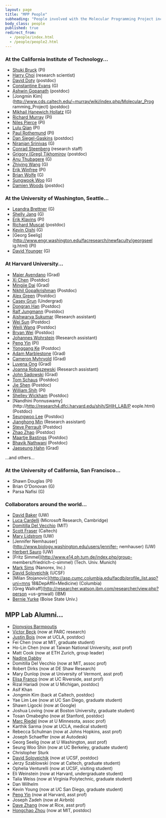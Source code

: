 ```yaml
---
layout: page
title: "MPP People"
subheading: "People involved with the Molecular Programming Project include:"
body_class: people
published: true
redirect_from:
  - /people/index.html
  - /people/people2.html
---
```


### At the California Institute of Technology...

- [Shuki Bruck](http://www.paradise.caltech.edu/bruck.html) (PI)
- [Harry Choi](http://piercelab.caltech.edu/) (research scientist)
- [David Doty](http://www.dna.caltech.edu/~ddoty/) (postdoc)
- [Constantine Evans](http://www.dna.caltech.edu/) (G)
- [Ashwin Gopanath](http://www.dna.caltech.edu/) (postdoc)
- [Jongmin Kim](http://www.cds.caltech.edu/~murray/wiki/index.php/Molecular_Prog
ramming_Project) (postdoc)
- [Mikhail Hanewich Hollatz](http://piercelab.caltech.edu/) (G)
- [Richard Murray](http://www.cds.caltech.edu/~murray) (PI)
- [Niles Pierce](http://www.piercelab.caltech.edu/) (PI)
- [Lulu Qian](http://qianlab.caltech.edu/people.html) (PI)
- [Paul Rothemund](http://www.dna.caltech.edu/~pwkr/) (PI)
- [Dan Siegel-Gaskins](http://dantimatter.com/wiki/home) (postdoc)
- [Niranjan Srinivas](http://www.its.caltech.edu/~niranjan/Home.html) (G)
- [Conrad Steenberg](http://piercelab.caltech.edu/) (research staff)
- [Grigory (Greg) Tikhomirov](http://qianlab.caltech.edu/people.html) (postdoc)
- [Anu Thubagere](http://www.cms.caltech.edu/) (G)
- [Zhiying Wang](http://paradise.caltech.edu/~zhiying/) (G)
- [Erik Winfree](http://www.dna.caltech.edu/~winfree) (PI)
- [Brian Wolfe](http://piercelab.caltech.edu/) (G)
- [Sungwook Woo](http://www.dna.caltech.edu/) (G)
- [Damien Woods](http://www.dna.caltech.edu/~woods/) (postdoc)


### At the University of Washington, Seattle...

- [Leandra
Brettner](http://depts.washington.edu/soslab/mw/index.php?title=People) (G)
- [Shelly Jang](http://depts.washington.edu/soslab/mw/index.php?title=User:Jang)
(G)
- [Erik Klavins](http://www.ee.washington.edu/faculty/klavins_eric/) (PI)
- [Richard Muscat](http://homes.cs.washington.edu/~seelig/people/index.html)
(postdoc)
- [Kevin
Oishi](http://depts.washington.edu/soslab/mw/index.php?title=User:Oishi) (G)
- [Georg Seelig](http://www.engr.washington.edu/facresearch/newfaculty/georgseel
ig.html) (PI)
- [David Younger](http://depts.washington.edu/soslab/mw/index.php?title=People)
(G)

### At Harvard University...

- [Maier Avendano](http://molsys.net/people.html) (Grad)
- [Xi Chen](http://molsys.net/people.html) (Postdoc)
- [Mingjie Dai](http://molsys.net/people.html) (Grad)
- [Nikhil Gopalkrishman](http://molsys.net/people.html) (Postdoc)
- [Alex Green](http://molsys.net/people.html) (Postdoc)
- [Casey Grun](http://molsys.net/people.html) (Undergrad)
- [Dongran Han](http://molsys.net/people.html) (Postdoc)
- [Ralf Jungmann](http://molsys.net/people.html) (Postdoc)
- [Aishwarya Sukumar](http://molsys.net/people.html) (Research assistant)
- [Wei Sun](http://molsys.net/people.html) (Postdoc)
- [Weili Wang](http://molsys.net/people.html) (Postdoc)
- [Bryan Wei](http://molsys.net/people.html) (Postdoc)
- [Johannes Wohrstein](http://molsys.net/people.html) (Research assistant)
- [Peng Yin](http://molsys.net/people.html) (PI)
- [Yonggang Ke](http://molsys.net/people.html) (Postdoc)
- [Adam Marblestone](http://molsys.net/people.html) (Grad)
- [Cameron Myhrvold](http://molsys.net/people.html) (Grad)
- [Luvena Ong](http://molsys.net/people.html) (Grad)
- [Joanna Robaszewski](http://molsys.net/people.html) (Research assistant)
- [John Sadowski](http://molsys.net/people.html) (Grad)
- [Tom Schaus](http://molsys.net/people.html) (Postdoc)
- [Jie Shen](http://molsys.net/people.html) (Postdoc)
- [William Shih](http://http://research4.dfci.harvard.edu/shih/SHIH_LAB/People.html) (PI)
- [Shelley Wickham](http://http://research4.dfci.harvard.edu/shih/SHIH_LAB/People.html)
(Postdoc)
- [Nandhini Ponnuswamy](http://http://research4.dfci.harvard.edu/shih/SHIH_LAB/P
eople.html) (Postdoc)
- [Seungwoo Lee](http://http://research4.dfci.harvard.edu/shih/SHIH_LAB/People.html)
(Postdoc)
- [Jianghong Min](http://http://research4.dfci.harvard.edu/shih/SHIH_LAB/People.html)
(Research assistant)
- [Steve Perrault](http://http://research4.dfci.harvard.edu/shih/SHIH_LAB/People.html)
(Postdoc)
- [Zhao Zhao](http://http://research4.dfci.harvard.edu/shih/SHIH_LAB/People.html)
(Postdoc)
- [Maartje Bastings](http://http://research4.dfci.harvard.edu/shih/SHIH_LAB/People.html)
(Postdoc)
- [Bhavik Nathwani](http://http://research4.dfci.harvard.edu/shih/SHIH_LAB/People.html)
(Postdoc)
- [Jaeseung Hahn](http://http://research4.dfci.harvard.edu/shih/SHIH_LAB/People.html)
(Grad)

...and others...


### At the University of California, San Francisco...

- Shawn Douglas (PI)
- Brian O'Donovan (G)
- Parsa Nafisi (G)


### Collaborators around the world...

- [David Baker](http://depts.washington.edu/bakerpg/) (UW)
- [Luca Cardelli](http://lucacardelli.name/indexMe.html) (Microsoft Research,
Cambridge)
- [Domitilla Del Vecchio](http://www.mit.edu/~ddv/) (MIT)
- [Scott Fraser](http://bioimaging.caltech.edu/) (Caltech)
- [Mary Lidstrom](http://depts.washington.edu/mllab/mLidstrom.php) (UW)
- [Jennifer Nemhauser](http://www.biology.washington.edu/users/jennifer-
nemhauser) (UW)
- [Herbert Sauro](http://depts.washington.edu/bioe/people/core/sauro.html) (UW)
- [Fritz Simmel](http://www.e14.ph.tum.de/index.php/group-
members/friedrich-c-simmel) (Tech. Univ. Munich)
- [Mark Sims](http://www.nanoengineer-1.com) (Nanorex, Inc.)
- [David Soloveichik](http://dna.caltech.edu/~davids/) (UCSF)
- [Milan Stojanovic](http://asp.cumc.columbia.edu/facdb/profile_list.asp?uni=mns
18&amp;DepAffil=Medicine) (Columbia)
- [Greg Wallraff](http://researcher.watson.ibm.com/researcher/view.php?person
=us-gmwall) (IBM)
- [Bernie Yurke](http://coen.boisestate.edu/faculty-staff/bernardyurke/) (Boise
State Univ.)

## MPP Lab Alumni...

- [Dionysios Barmpoutis](http://www.cns.caltech.edu/people/alumni.html)
- [Victor Beck](http://www.parc.com/about/people/2660/victor-beck.html) (now at
PARC research)
- [Justin Bois](http://www.justinbois.info/) (now at UCLA, postdoc)
- Fei Chen (now at MIT, graduate student)
- Ho-Lin Chen (now at Taiwan National University, asst prof)
- Matt Cook (now at ETH Zurich, group leader)
- [Nadine Dabby](http://www.nadinedabby.com/)
- Domitilla Del Vecchio (now at MIT, assoc prof)
- Robert Dirks (now at DE Shaw Research)
- Mary Dunlop (now at University of Vermont, asst prof)
- [Elisa Franco](http://www.cds.caltech.edu/%7Eelisa) (now at UC Riverside, asst
prof)
- Rizal Hariadi (now at U Michigan, postdoc)
- Asif Khan
- Jongmin Kim (back at Caltech, postdoc)
- Yae Lim Lee (now at UC San Diego, graduate student)
- Shawn Ligocki (now at Google)
- Joshua Loving (now at Boston University, graduate student)
- Tosan Omabegho (now at Stanford, postdoc)
- [Marc Riedel](http://cadbio.com/wiki/index.php/Marc_Riedel) (now at U
Minnesota, assoc prof)
- Karthik Sarma (now at UCLA, medical student)
- Rebecca Schulman (now at Johns Hopkins, asst prof)
- Joseph Schaeffer (now at Autodesk)
- Georg Seelig (now at U Washington, asst prof)
- Seung Woo Shin (now at UC Berkeley, graduate student)
- Christopher Sturk
- [David Soloveichik](http://dna.caltech.edu/~davids/) (now at UCSF, postdoc)
- Jerzy Szablowski (now at Caltech, graduate student)
- Ophelia Venturelli (now at UCSF, visiting student)
- Eli Weinstein (now at Harvard, undergraduate student)
- Talia Weiss (now at Virginia Polytechnic, graduate student)
- Dan Wilhelm
- Kevin Young (now at UC San Diego, graduate student)
- [Peng Yin](http://molsys.net) (now at Harvard, asst prof)
- Joseph Zadeh (now at Airbnb)
- [Dave Zhang](http://nablab.rice.edu) (now at Rice, asst prof)
- [Hongchao Zhou](http://www.mit.edu/~hongchao/) (now at MIT, postdoc)
